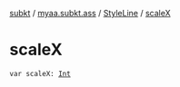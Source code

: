 [subkt](../../index.md) / [myaa.subkt.ass](../index.md) / [StyleLine](index.md) / [scaleX](./scale-x.md)

# scaleX

`var scaleX: `[`Int`](https://kotlinlang.org/api/latest/jvm/stdlib/kotlin/-int/index.html)